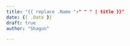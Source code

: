 ```yaml
---
title: "{{ replace .Name "-" " " | title }}"
date: {{ .Date }}
draft: true
author: "Shagun"

---
```


